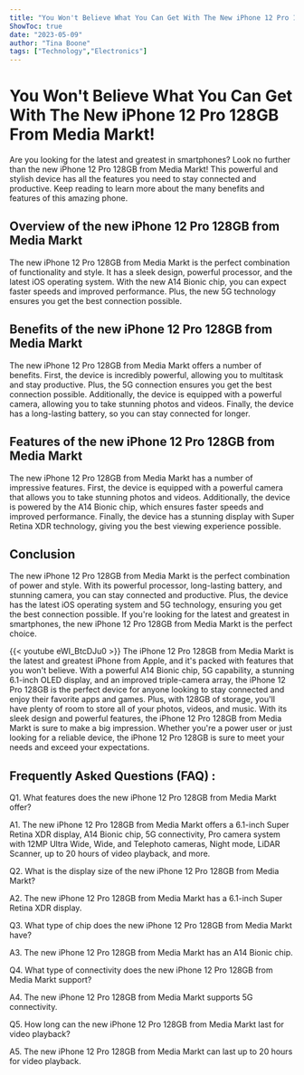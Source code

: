 ```yaml
---
title: "You Won't Believe What You Can Get With The New iPhone 12 Pro 128GB From Media Markt!"
ShowToc: true 
date: "2023-05-09"
author: "Tina Boone" 
tags: ["Technology","Electronics"]
---
```

# You Won't Believe What You Can Get With The New iPhone 12 Pro 128GB From Media Markt!

Are you looking for the latest and greatest in smartphones? Look no further than the new iPhone 12 Pro 128GB from Media Markt! This powerful and stylish device has all the features you need to stay connected and productive. Keep reading to learn more about the many benefits and features of this amazing phone.

## Overview of the new iPhone 12 Pro 128GB from Media Markt

The new iPhone 12 Pro 128GB from Media Markt is the perfect combination of functionality and style. It has a sleek design, powerful processor, and the latest iOS operating system. With the new A14 Bionic chip, you can expect faster speeds and improved performance. Plus, the new 5G technology ensures you get the best connection possible.

## Benefits of the new iPhone 12 Pro 128GB from Media Markt

The new iPhone 12 Pro 128GB from Media Markt offers a number of benefits. First, the device is incredibly powerful, allowing you to multitask and stay productive. Plus, the 5G connection ensures you get the best connection possible. Additionally, the device is equipped with a powerful camera, allowing you to take stunning photos and videos. Finally, the device has a long-lasting battery, so you can stay connected for longer.

## Features of the new iPhone 12 Pro 128GB from Media Markt

The new iPhone 12 Pro 128GB from Media Markt has a number of impressive features. First, the device is equipped with a powerful camera that allows you to take stunning photos and videos. Additionally, the device is powered by the A14 Bionic chip, which ensures faster speeds and improved performance. Finally, the device has a stunning display with Super Retina XDR technology, giving you the best viewing experience possible.

## Conclusion

The new iPhone 12 Pro 128GB from Media Markt is the perfect combination of power and style. With its powerful processor, long-lasting battery, and stunning camera, you can stay connected and productive. Plus, the device has the latest iOS operating system and 5G technology, ensuring you get the best connection possible. If you're looking for the latest and greatest in smartphones, the new iPhone 12 Pro 128GB from Media Markt is the perfect choice.

{{< youtube eWI_BtcDJu0 >}} 
The iPhone 12 Pro 128GB from Media Markt is the latest and greatest iPhone from Apple, and it's packed with features that you won't believe. With a powerful A14 Bionic chip, 5G capability, a stunning 6.1-inch OLED display, and an improved triple-camera array, the iPhone 12 Pro 128GB is the perfect device for anyone looking to stay connected and enjoy their favorite apps and games. Plus, with 128GB of storage, you'll have plenty of room to store all of your photos, videos, and music. With its sleek design and powerful features, the iPhone 12 Pro 128GB from Media Markt is sure to make a big impression. Whether you're a power user or just looking for a reliable device, the iPhone 12 Pro 128GB is sure to meet your needs and exceed your expectations.

## Frequently Asked Questions (FAQ) :
Q1. What features does the new iPhone 12 Pro 128GB from Media Markt offer?

A1. The new iPhone 12 Pro 128GB from Media Markt offers a 6.1-inch Super Retina XDR display, A14 Bionic chip, 5G connectivity, Pro camera system with 12MP Ultra Wide, Wide, and Telephoto cameras, Night mode, LiDAR Scanner, up to 20 hours of video playback, and more.

Q2. What is the display size of the new iPhone 12 Pro 128GB from Media Markt?

A2. The new iPhone 12 Pro 128GB from Media Markt has a 6.1-inch Super Retina XDR display.

Q3. What type of chip does the new iPhone 12 Pro 128GB from Media Markt have?

A3. The new iPhone 12 Pro 128GB from Media Markt has an A14 Bionic chip.

Q4. What type of connectivity does the new iPhone 12 Pro 128GB from Media Markt support?

A4. The new iPhone 12 Pro 128GB from Media Markt supports 5G connectivity.

Q5. How long can the new iPhone 12 Pro 128GB from Media Markt last for video playback?

A5. The new iPhone 12 Pro 128GB from Media Markt can last up to 20 hours for video playback.


